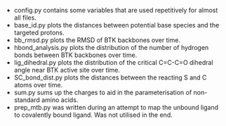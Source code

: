 - config.py contains some variables that are used repetitively for almost all files.
- base_id.py plots the distances between potential base species and the targeted protons.
- bb_rmsd.py plots the RMSD of BTK backbones over time.
- hbond_analysis.py plots the distribution of the number of hydrogen bonds between BTK backbones over time.
- lig_dihedral.py plots the distribution of the critical C=C-C=O dihedral angle near BTK active site over time.
- SC_bond_dist.py plots the distances between the reacting S and C atoms over time.
- sum.py sums up the charges to aid in the parameterisation of non-standard amino acids.
- prep_mtb.py was written during an attempt to map the unbound ligand to covalently bound ligand. Was not utilised in the end.
